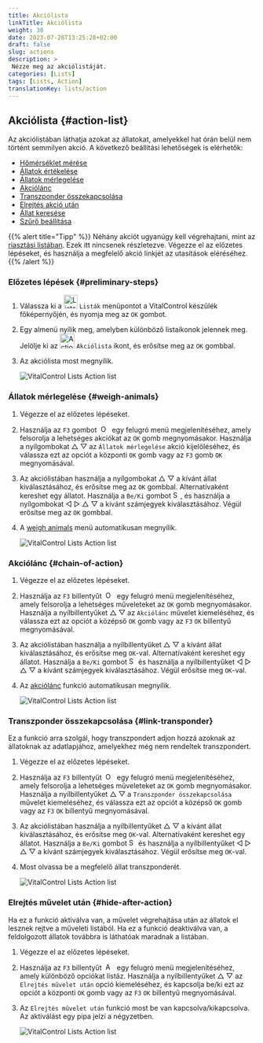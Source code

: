 ```yaml
---
title: Akciólista
linkTitle: Akciólista
weight: 30
date: 2023-07-28T13:25:28+02:00
draft: false
slug: actions
description: >
 Nézze meg az akciólistáját.
categories: [Lists]
tags: [Lists, Action]
translationKey: lists/action
---
```

## Akciólista {#action-list}

Az akciólistában láthatja azokat az állatokat, amelyekkel hat órán belül nem történt semmilyen akció. A következő beállítási lehetőségek is elérhetők:

- [Hőmérséklet mérése](../alarm/#take-temperature)
- [Állatok értékelése](../alarm/#rate-animal)
- [Állatok mérlegelése](#weigh-animals)
- [Akciólánc](#chain-of-action)
- [Transzponder összekapcsolása](#link-transponder)
- [Elrejtés akció után](#hide-after-action)
- [Állat keresése](../alarm/#search-animal)
- [Szűrő beállítása](../alarm/#set-filter)

{{% alert title="Tipp" %}}
Néhány akciót ugyanúgy kell végrehajtani, mint az [riasztási listában](../alarm). Ezek itt nincsenek részletezve. Végezze el az előzetes lépéseket, és használja a megfelelő akció linkjét az utasítások eléréséhez.
{{% /alert %}}

### Előzetes lépések {#preliminary-steps}

1. Válassza ki a <img src="/icons/main/lists.svg" width="28" align="bottom" alt="Lists" />  `Listák` menüpontot a VitalControl készülék főképernyőjén, és nyomja meg az `OK` gombot.

2. Egy almenü nyílik meg, amelyben különböző listaikonok jelennek meg. Jelölje ki az <img src="/icons/lists/actionlist.svg" width="30" align="bottom" alt="Action list" /> `Akciólista` ikont, és erősítse meg az `OK` gombbal.

3. Az akciólista most megnyílik.

   ![VitalControl Lists Action list](../images/firststeps3.png "Előzetes lépések")

### Állatok mérlegelése {#weigh-animals}

1. Végezze el az előzetes lépéseket.

2. Használja az `F3` gombot &nbsp;<img src="/icons/footer/open-popup.svg" width="15" align="bottom" alt="Open popup" />&nbsp; egy felugró menü megjelenítéséhez, amely felsorolja a lehetséges akciókat az `OK` gomb megnyomásakor. Használja a nyílgombokat △ ▽ az `Állatok mérlegelése` akció kijelöléséhez, és válassza ezt az opciót a központi `OK` gomb vagy az `F3` gomb `OK` megnyomásával.

3. Az akciólistában használja a nyílgombokat △ ▽ a kívánt állat kiválasztásához, és erősítse meg az `OK` gombbal. Alternatívaként kereshet egy állatot. Használja a `Be/Ki` gombot <img src="/icons/footer/search.svg" width="15" align="bottom" alt="Search" />, és használja a nyílgombokat ◁ ▷ △ ▽ a kívánt számjegyek kiválasztásához. Végül erősítse meg az `OK` gombbal.


4. A [weigh animals](..) menü automatikusan megnyílik.

   ![VitalControl Lists Action list](../images/weightanimals.png "Weigh animals")

### Akciólánc {#chain-of-action}

1. Végezze el az előzetes lépéseket.

2. Használja az `F3` billentyűt &nbsp;<img src="/icons/footer/open-popup.svg" width="15" align="bottom" alt="Open popup" />&nbsp; egy felugró menü megjelenítéséhez, amely felsorolja a lehetséges műveleteket az `OK` gomb megnyomásakor. Használja a nyílbillentyűket △ ▽ az `Akciólánc` művelet kiemeléséhez, és válassza ezt az opciót a középső `OK` gomb vagy az `F3` `OK` billentyű megnyomásával.

3. Az akciólistában használja a nyílbillentyűket △ ▽ a kívánt állat kiválasztásához, és erősítse meg `OK`-val. Alternatívaként kereshet egy állatot. Használja a `Be/Ki` gombot <img src="/icons/footer/search.svg" width="15" align="bottom" alt="Search" /> és használja a nyílbillentyűket ◁ ▷ △ ▽ a kívánt számjegyek kiválasztásához. Végül erősítse meg `OK`-val.

4. Az [akciólánc](../../chain-of-actions) funkció automatikusan megnyílik.

   ![VitalControl Lists Action list](../images/chainofaction.png "Chain of action")

### Transzponder összekapcsolása {#link-transponder}

Ez a funkció arra szolgál, hogy transzpondert adjon hozzá azoknak az állatoknak az adatlapjához, amelyekhez még nem rendeltek transzpondert.

1. Végezze el az előzetes lépéseket.

2. Használja az `F3` billentyűt &nbsp;<img src="/icons/footer/open-popup.svg" width="15" align="bottom" alt="Open popup" />&nbsp; egy felugró menü megjelenítéséhez, amely felsorolja a lehetséges műveleteket az `OK` gomb megnyomásakor. Használja a nyílbillentyűket △ ▽ a `Transzponder összekapcsolása` művelet kiemeléséhez, és válassza ezt az opciót a középső `OK` gomb vagy az `F3` `OK` billentyű megnyomásával.

3. Az akciólistában használja a nyílbillentyűket △ ▽ a kívánt állat kiválasztásához, és erősítse meg `OK`-val. Alternatívaként kereshet egy állatot. Használja a `Be/Ki` gombot <img src="/icons/footer/search.svg" width="15" align="bottom" alt="Search" /> és használja a nyílbillentyűket ◁ ▷ △ ▽ a kívánt számjegyek kiválasztásához. Végül erősítse meg `OK`-val.

4. Most olvassa be a megfelelő állat transzponderét.

   ![VitalControl Lists Action list](../images/linktransponder.png "Link transponder")

### Elrejtés művelet után {#hide-after-action}

Ha ez a funkció aktiválva van, a művelet végrehajtása után az állatok el lesznek rejtve a műveleti listából. Ha ez a funkció deaktiválva van, a feldolgozott állatok továbbra is láthatóak maradnak a listában.

1. Végezze el az előzetes lépéseket.

2. Használja az `F3` billentyűt &nbsp;<img src="/icons/footer/open-popup.svg" width="15" align="bottom" alt="Actions" />&nbsp; egy felugró menü megjelenítéséhez, amely különböző opciókat listáz. Használja a nyílbillentyűket △ ▽ az `Elrejtés művelet után` opció kiemeléséhez, és kapcsolja be/ki ezt az opciót a központi `OK` gomb vagy az `F3` `OK` billentyű megnyomásával.

3. Az `Elrejtés művelet után` funkció most be van kapcsolva/kikapcsolva. Az aktiválást egy pipa jelzi a négyzetben.

   ![VitalControl Lists Action list](../images/hideafteraction.png "Elrejtés művelet után")
